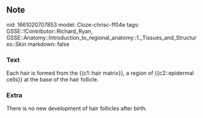 ## Note
nid: 1661020707853
model: Cloze-chrisc-ff04e
tags: GSSE::!Contributor::Richard_Ryan, GSSE::Anatomy::Introduction_to_regional_anatomy::1._Tissues_and_Structures::Skin
markdown: false

### Text
<div class='toggle'>
  Each hair is formed from the {{c1::hair matrix}}, a region of
  {{c2::epidermal cells}} at the base of the hair follicle.
</div>

### Extra
<p id="75f65b8e-4047-45c0-858e-244b3a27e457" class="">There is no
new development of hair follicles after birth.
